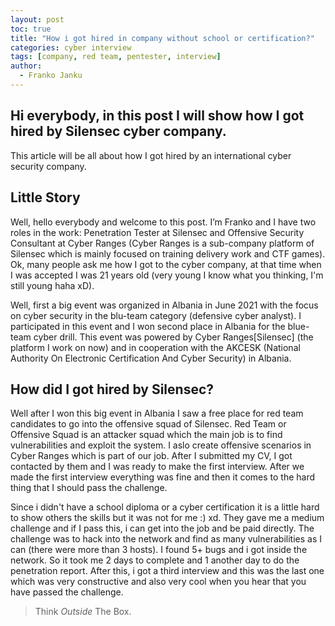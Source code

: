 ```yaml
---
layout: post
toc: true
title: "How i got hired in company without school or certification?"
categories: cyber interview
tags: [company, red team, pentester, interview]
author:
  - Franko Janku
---
```


## Hi everybody, in this post I will show how I got hired by Silensec cyber company.

This article will be all about how I got hired by an international cyber security company.

## Little Story

Well, hello everybody and welcome to this post. I’m Franko and I have two roles in the work: Penetration Tester at Silensec and Offensive Security Consultant at Cyber Ranges (Cyber Ranges is a sub-company platform of Silensec which is mainly focused on training delivery work and CTF games). Ok, many people ask me how I got to the cyber company, at that time when I was accepted I was 21 years old (very young I know what you thinking, I'm still young haha xD).

Well, first a big event was organized in Albania in June 2021 with the focus on cyber security in the blu-team category (defensive cyber analyst). I participated in this event and I won second place in Albania for the blue-team cyber drill. This event was powered by Cyber Ranges[Silensec] (the platform I work on now) and in cooperation with the AKCESK (National Authority On Electronic Certification And Cyber Security) in Albania.

## How did I got hired by Silensec?

Well after I won this big event in Albania I saw a free place for red team candidates to go into the offensive squad of Silensec. Red Team or Offensive Squad is an attacker squad which the main job is to find vulnerabilities and exploit the system. I aslo create offensive scenarios in Cyber Ranges which is part of our job. After I submitted my CV, I got contacted by them and I was ready to make the first interview. After we made the first interview everything was fine and then it comes to the hard thing that I should pass the challenge.

Since i didn't have a school diploma or a cyber certification it is a little hard to show others the skills but it was not for me :) xd. They gave me a medium challenge and if I pass this, i can get into the job and be paid directly. The challenge was to hack into the network and find as many vulnerabilities as I can (there were more than 3 hosts). I found 5+ bugs and i got inside the network. So it took me 2 days to complete and 1 another day to do the penetration report. After this, i got a third interview and this was the last one which was very constructive and also very cool when you hear that you have passed the challenge.


> Think *Outside* The Box.
